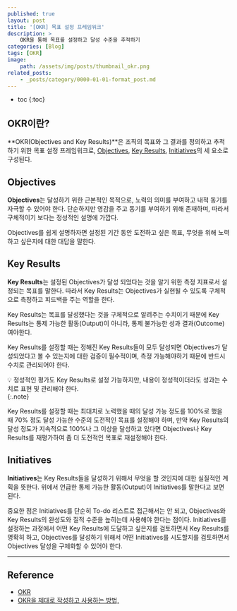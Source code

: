 ```yaml
---
published: true
layout: post
title: '[OKR] 목표 설정 프레임워크'
description: >
    OKR을 통해 목표를 설정하고 달성 수준을 추적하기
categories: [Blog]
tags: [OKR]
image:
    path: /assets/img/posts/thumbnail_okr.png
related_posts:
    - _posts/category/0000-01-01-format_post.md
---
```

* toc
{:toc}

## OKR이란?

**OKR(Objectives and Key Results)**은 조직의 목표와 그 결과를 정의하고 추적하기 위한 목표 설정 프레임워크로, [Objectives](#objectives), [Key Results](#key-results), [Initiatives](#Initiatives)의 세 요소로 구성된다.  

## Objectives

**Objectives**는 달성하기 위한 근본적인 목적으로, 노력의 의미를 부여하고 내적 동기를 자극할 수 있어야 한다. 단순하지만 영감을 주고 동기를 부여하기 위해 존재하며, 따라서 구체적이기 보다는 정성적인 설명에 가깝다.  

Objectives를 쉽게 설명하자면 설정된 기간 동안 도전하고 싶은 목표, 무엇을 위해 노력하고 싶은지에 대한 대답을 말한다.  

## Key Results

**Key Results**는 설정된 Objectives가 달성 되었다는 것을 알기 위한 측정 지표로서 설정되는 목표를 말한다. 따라서 Key Results는 Objectives가 실현될 수 있도록 구체적으로 측정하고 피드백을 주는 역할을 한다.  

Key Results는 목표를 달성했다는 것을 구체적으로 알려주는 수치이기 때문에 Key Results는 통제 가능한 활동(Output)이 아니라, 통제 불가능한 성과 결과(Outcome)여야한다.  

Key Results를 설정할 때는 정해진 Key Results들이 모두 달성되면 Objectives가 달성되었다고 볼 수 있는지에 대한 검증이 필수적이며, 측정 가능해야하기 때문에 반드시 수치로 관리되어야 한다.  

💡 정성적인 평가도 Key Results로 설정 가능하지만, 내용이 정성적이더라도 성과는 수치로 표현 및 관리해야 한다.  
{:.note}

Key Results를 설정할 때는 최대치로 노력했을 때의 달성 가능 정도를 100%로 했을 때 70% 정도 달성 가능한 수준의 도전적인 목표를 설정해야 하며, 만약 Key Results의 달성 정도가 지속적으로 100%나 그 이상을 달성하고 있다면 Objectives나 Key Results를 재평가하여 좀 더 도전적인 목표로 재설정해야 한다.

## Initiatives

**Initiatives**는 Key Results들을 달성하기 위해서 무엇을 할 것인지에 대한 실질적인 계획을 뜻한다. 위에서 언급한 통제 가능한 활동(Output)이 Initiatives를 말한다고 보면 된다.  

중요한 점은 Initiatives를 단순히 To-do 리스트로 접근해서는 안 되고, Objectives와 Key Results의 완성도와 질적 수준을 높히는데 사용해야 한다는 점이다. Initiatives를 설정하는 과정에서 어떤 Key Results에 도달하고 싶은지를 검토하면서 Key Results를 명확히 하고, Objectives를 달성하기 위해서 어떤 Initiatives를 시도할지를 검토하면서 Objectives 달성을 구체화할 수 있어야 한다.  

---
## Reference
- [OKR](https://en.wikipedia.org/wiki/OKR)
- [OKR을 제대로 작성하고 사용하는 방법,](https://brunch.co.kr/@tanagement/183)